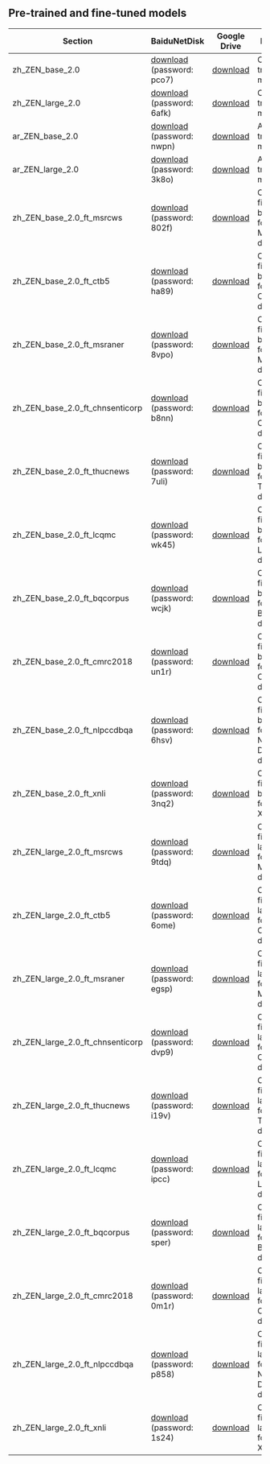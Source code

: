 ## Pre-trained and fine-tuned models

| Section | BaiduNetDisk | Google Drive | Description |
|-|-|-|-|
|zh_ZEN_base_2.0| [download](https://pan.baidu.com/s/1hryqMc__Db047ufGwkZ8Gg) (password: pco7) | [download](https://drive.google.com/drive/folders/1hbmuAF4RDyp-qRu_LMOA0ujHe0gVp6FL?usp=sharing) | Chinese pre-trained base model|
|zh_ZEN_large_2.0| [download](https://pan.baidu.com/s/1G8auYKnHTHUb9HN5EY5KJg) (password: 6afk) | [download](https://drive.google.com/drive/folders/1pb8aa-eoLNfGCsNpwLcL4b5kEnY3k3Y_?usp=sharing) | Chinese pre-trained large model|
|ar_ZEN_base_2.0| [download](https://pan.baidu.com/s/1Q26DeWSrbhCYfuMMujwZXQ) (password: nwpn) | [download](https://drive.google.com/drive/folders/1oyZXNAfOjW-qm9dm-XbfaHTPtPK6m7RT?usp=sharing) | Arabic pre-trained base model|
|ar_ZEN_large_2.0| [download](https://pan.baidu.com/s/1tR5U2G9Ov_x17Xx_BXcjVQ) (password: 3k8o) | [download](https://drive.google.com/drive/folders/1mp-TxZqryIUrGFhCKyFTG2RXvU1x8dT-?usp=sharing) | Arabic pre-trained large model|
|zh_ZEN_base_2.0_ft_msrcws| [download](https://pan.baidu.com/s/1lTMsQZA8Qre6tSE5u9pEfA) (password: 802f) | [download](https://drive.google.com/drive/folders/1SXPtC3mActhwMWupu-NHrJT7g112y8yU?usp=sharing) | Chinese fine-tuned base model for CWS on MSR-CWS dataset|
|zh_ZEN_base_2.0_ft_ctb5| [download](https://pan.baidu.com/s/1P9Y57jDsdRE03ACW1-du-A) (password: ha89) | [download](https://drive.google.com/drive/folders/18G5NgV1jtZh_VDCqJ1pG6D_bfsa5M2bL?usp=sharing) | Chinese fine-tuned base model for POS on CTB5 dataset |
|zh_ZEN_base_2.0_ft_msraner| [download](https://pan.baidu.com/s/1H2gYKxOIX3WDxokPz0CFDw) (password: 8vpo) | [download](https://drive.google.com/drive/folders/1NQCx2RnW3eGAwK3Y40n25fsP52edpQiA?usp=sharing) | Chinese fine-tuned base model for NER on MSRA-NER dataset |
|zh_ZEN_base_2.0_ft_chnsenticorp| [download](https://pan.baidu.com/s/1r3x-npuWjq1-WsYsOvUG3g) (password: b8nn) | [download](https://drive.google.com/drive/folders/13UvYWT7CtYd7n6ki4R6AwrKEelQCG-9Q?usp=sharing) | Chinese fine-tuned base model for SA on Chnsenticorp dataset |
|zh_ZEN_base_2.0_ft_thucnews| [download](https://pan.baidu.com/s/1dBO3fAuuoAogPXST3f3vOQ) (password: 7uli) | [download](https://drive.google.com/drive/folders/1K8yTPKtAMB3NMtsW3f3aNY8KC5lbp5ik?usp=sharing) | Chinese fine-tuned base model for DC on THUCNEWS dataset |
|zh_ZEN_base_2.0_ft_lcqmc| [download](https://pan.baidu.com/s/1zp5dfEp-PNX32qqeXp5nWA) (password: wk45) | [download](https://drive.google.com/drive/folders/1xRL7EnkF-BpW0S_mOn6rQG9RlQ257zUD?usp=sharing) | Chinese fine-tuned base model for SPM on LCQMC dataset |
|zh_ZEN_base_2.0_ft_bqcorpus| [download](https://pan.baidu.com/s/1TPgPLvFPWNsbhKybZKFuxQ) (password: wcjk) | [download](https://drive.google.com/drive/folders/1QnRMRgEXzA2WhCHw40EqVk8rhYbXXAFg?usp=sharing) | Chinese fine-tuned base model for SPM on BQ Corpus dataset |
|zh_ZEN_base_2.0_ft_cmrc2018| [download](https://pan.baidu.com/s/1ApP1qFkiHj4In0zvMYWMbA) (password: un1r) | [download](https://drive.google.com/drive/folders/1rbzgvIKl11IOCc7NEnFkZmGQaM4eCnSQ?usp=sharing) | Chinese fine-tuned base model for MRC on CMRC 2018 dataset |
|zh_ZEN_base_2.0_ft_nlpccdbqa| [download](https://pan.baidu.com/s/1XbT5cMHKTJq3w7IDH0-_gw) (password: 6hsv) | [download](https://drive.google.com/drive/folders/1dmePVTUxQXSIQwdr4IuNOj_lvasSiYzB?usp=sharing) | Chinese fine-tuned base model for QA on NLPCC-DBQA dataset |
|zh_ZEN_base_2.0_ft_xnli| [download](https://pan.baidu.com/s/1A76iWOGm4C8QD4SnArXBfA) (password: 3nq2) | [download](https://drive.google.com/drive/folders/1590dStlrOUGDgEDie8gXT8vXnX9x9H5m?usp=sharing) | Chinese fine-tuned base model for NLI on XNLI dataset |
|zh_ZEN_large_2.0_ft_msrcws| [download](https://pan.baidu.com/s/1rNnsxnH4WD_o4JjKMtgM9Q) (password: 9tdq) | [download](https://drive.google.com/drive/folders/119bvYhB5p0qrB3Drgo1-FwqEh4bMRNbx?usp=sharing) | Chinese fine-tuned large model for CWS on MSR-CWS dataset|
|zh_ZEN_large_2.0_ft_ctb5| [download](https://pan.baidu.com/s/1tIcmFJ8wFxmKKfYEegSodg) (password: 6ome) | [download](https://drive.google.com/drive/folders/1-DKG8CHSzIJutaQFtoBaPRzEFJvAz6CG?usp=sharing) | Chinese fine-tuned large model for POS on CTB5 dataset |
|zh_ZEN_large_2.0_ft_msraner| [download](https://pan.baidu.com/s/1Iw4XVF72eFecJ6cFS1-fyg) (password: egsp) | [download](https://drive.google.com/drive/folders/1ZpW1ibVXdJbiH95XHuah-qf_7_cwlmkR?usp=sharing) | Chinese fine-tuned large model for NER on MSRA-NER dataset |
|zh_ZEN_large_2.0_ft_chnsenticorp| [download](https://pan.baidu.com/s/1nWNeNpAnU8oZf-OnhgKeCg) (password: dvp9) | [download](https://drive.google.com/drive/folders/17Oz0XKv6oHi7dNdJW5cgm7wJ0pyJsWnw?usp=sharing) | Chinese fine-tuned large model for SA on Chnsenticorp dataset |
|zh_ZEN_large_2.0_ft_thucnews| [download](https://pan.baidu.com/s/1QQR6rnkmJoOtO0d5Et6M_w) (password: i19v) | [download](https://drive.google.com/drive/folders/1XZ_m7vLgpoyX1i61SH-3Nche0JGiRNGw?usp=sharing) | Chinese fine-tuned large model for DC on THUCNEWS dataset |
|zh_ZEN_large_2.0_ft_lcqmc| [download](https://pan.baidu.com/s/1e85coHMHf6TAdCZd3d9xRg) (password: ipcc) | [download](https://drive.google.com/drive/folders/1IUToeaDvSgLURnUqMWI5RjvhgVOU0g_r?usp=sharing) | Chinese fine-tuned large model for SPM on LCQMC dataset |
|zh_ZEN_large_2.0_ft_bqcorpus| [download](https://pan.baidu.com/s/19ZujuPyhM-vRgpSPJdv2Ew) (password: sper) | [download](https://drive.google.com/drive/folders/1VBiaGRFgyAsOoWZcd00O55Dvfa-QwcYY?usp=sharing) | Chinese fine-tuned large model for SPM on BQ Corpus dataset |
|zh_ZEN_large_2.0_ft_cmrc2018| [download](https://pan.baidu.com/s/1wzT8uyXuNwwgmHAhhjJQwg) (password: 0m1r) | [download](https://drive.google.com/drive/folders/17yWuZc0cLUrrMqY1juW3vzer-gzkTE8h?usp=sharing) | Chinese fine-tuned large model for MRC on CMRC 2018 dataset |
|zh_ZEN_large_2.0_ft_nlpccdbqa| [download](https://pan.baidu.com/s/14InVUlZ6wFz8HiiLjgw5HQ) (password: p858) | [download](https://drive.google.com/drive/folders/1Tr3HpfEd1Fsjcm7fQkBc_mW7A_AEM5O6?usp=sharing) | Chinese fine-tuned large model for QA on NLPCC-DBQA dataset |
|zh_ZEN_large_2.0_ft_xnli| [download](https://pan.baidu.com/s/1kXC3fnYQSXYLNr5Ydamtdw) (password: 1s24) | [download](https://drive.google.com/drive/folders/1Pj6DqQI8S0hqKLODhlZD9cMkq75OeB6q?usp=sharing) | Chinese fine-tuned large model for NLI on XNLI dataset |

